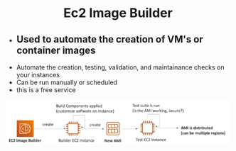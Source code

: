 # <center>Ec2 Image Builder</center>

* ## Used to automate the creation of VM's or container images
* Automate the creation, testing, validation, and maintainance checks on your instances
* Can be run manually or scheduled
* this is a free service

![](/screenshots/2022-10-25-07-27-20.png)